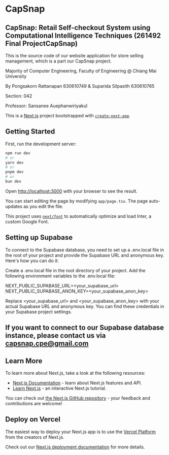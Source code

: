 # CapSnap
## CapSnap: Retail Self-checkout System using Computational Intelligence Techniques (261492 Final ProjectCapSnap)
This is the source code of our website application for store selling management, which is a part our CapSnap project.

Majority of Computer Engineering, Faculty of Engineering @ Chiang Mai University 

By Pongsakorn Rattanapan 630610749 & 
   Suparida Silpasith 630610765

   Section: 042

Professor: Sansanee Auephanwiriyakul

This is a [Next.js](https://nextjs.org/) project bootstrapped with [`create-next-app`](https://github.com/vercel/next.js/tree/canary/packages/create-next-app).

## Getting Started

First, run the development server:

```bash
npm run dev
# or
yarn dev
# or
pnpm dev
# or
bun dev
```

Open [http://localhost:3000](http://localhost:3000) with your browser to see the result.

You can start editing the page by modifying `app/page.tsx`. The page auto-updates as you edit the file.

This project uses [`next/font`](https://nextjs.org/docs/basic-features/font-optimization) to automatically optimize and load Inter, a custom Google Font.

## Setting up Supabase
To connect to the Supabase database, you need to set up a .env.local file in the root of your project and provide the Supabase URL and anonymous key. Here's how you can do it:

Create a .env.local file in the root directory of your project.
Add the following environment variables to the .env.local file:

NEXT_PUBLIC_SUPABASE_URL=<your_supabase_url>
NEXT_PUBLIC_SUPABASE_ANON_KEY=<your_supabase_anon_key>

Replace <your_supabase_url> and <your_supabase_anon_key> with your actual Supabase URL and anonymous key. You can find these credentials in your Supabase project settings.
## If you want to connect to our Supabase database instance, please contact us via capsnap.cpe@gmail.com

## Learn More

To learn more about Next.js, take a look at the following resources:

- [Next.js Documentation](https://nextjs.org/docs) - learn about Next.js features and API.
- [Learn Next.js](https://nextjs.org/learn) - an interactive Next.js tutorial.

You can check out [the Next.js GitHub repository](https://github.com/vercel/next.js/) - your feedback and contributions are welcome!

## Deploy on Vercel

The easiest way to deploy your Next.js app is to use the [Vercel Platform](https://vercel.com/new?utm_medium=default-template&filter=next.js&utm_source=create-next-app&utm_campaign=create-next-app-readme) from the creators of Next.js.

Check out our [Next.js deployment documentation](https://nextjs.org/docs/deployment) for more details.
